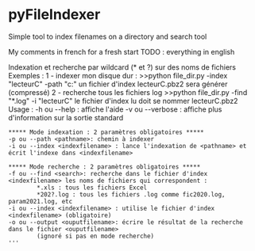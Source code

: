 # pyFileIndexer
Simple tool to index filenames on a directory and search tool

My comments in french for a fresh start
TODO : everything in english

Indexation et recherche par wildcard (* et ?) sur des noms de fichiers
    Exemples : 
    1 - indexer mon disque dur :
        >>python file_dir.py -index "lecteurC" -path "c:\"
        un fichier d'index lecteurC.pbz2 sera générer (compressé)
    2 - recherche tous les fichiers log
        >>python file_dir.py -find "*.log" -i "lecteurC"
        le fichier d'index lu doit se nommer lecteurC.pbz2
    Usage : 
    -h ou --help : affiche l'aide
    -v ou --verbose : affiche plus d'information sur la sortie standard
    
    ***** Mode indexation : 2 paramètres obligatoires *****
    -p ou --path <pathname>: chemin à indexer
    -i ou --index <indexfilename> : lance l'indexation de <pathname> et écrit l'indexe dans <indexfilename>
    
    ***** Mode recherche : 2 paramètres obligatoires *****
    -f ou --find <search>: recherche dans le fichier d'index <indexfilename> les noms de fichiers qui correspondent :
            *.xls : tous les fichiers Excel
            *202?.log : tous les fichiers .log comme fic2020.log, param2021.log, etc 
    -i ou --index <indexfilename> : utilise le fichier d'index <indexfilename> (obligatoire)
    -o ou --output <ouputfilename>: écrire le résultat de la recherche dans le fichier <ouputfilename>
            (ignoré si pas en mode recherche)
    '''
